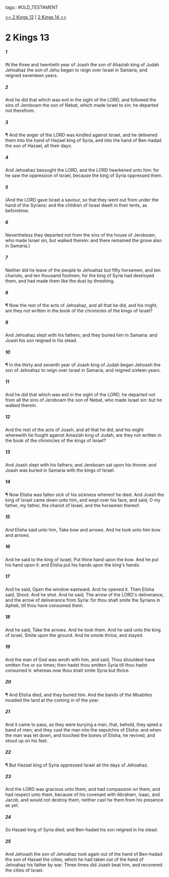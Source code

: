 tags:: #OLD_TESTAMENT

[<< 2 Kings 12](OLD_TESTAMENT/12_2_Kings/2_Kings_12.md) | [2 Kings 14 >>](OLD_TESTAMENT/12_2_Kings/2_Kings_14.md)

# 2 Kings 13

##### 1

IN the three and twentieth year of Joash the son of Ahaziah king of Judah Jehoahaz the son of Jehu began to reign over Israel in Samaria, and reigned seventeen years.

##### 2

And he did that which was evil in the sight of the LORD, and followed the sins of Jeroboam the son of Nebat, which made Israel to sin; he departed not therefrom.

##### 3

¶ And the anger of the LORD was kindled against Israel, and he delivered them into the hand of Hazael king of Syria, and into the hand of Ben-hadad the son of Hazael, all their days.

##### 4

And Jehoahaz besought the LORD, and the LORD hearkened unto him: for he saw the oppression of Israel, because the king of Syria oppressed them.

##### 5

(And the LORD gave Israel a saviour, so that they went out from under the hand of the Syrians: and the children of Israel dwelt in their tents, as beforetime.

##### 6

Nevertheless they departed not from the sins of the house of Jeroboam, who made Israel sin, but walked therein: and there remained the grove also in Samaria.)

##### 7

Neither did he leave of the people to Jehoahaz but fifty horsemen, and ten chariots, and ten thousand footmen; for the king of Syria had destroyed them, and had made them like the dust by threshing.

##### 8

¶ Now the rest of the acts of Jehoahaz, and all that he did, and his might, are they not written in the book of the chronicles of the kings of Israel?

##### 9

And Jehoahaz slept with his fathers; and they buried him in Samaria: and Joash his son reigned in his stead.

##### 10

¶ In the thirty and seventh year of Joash king of Judah began Jehoash the son of Jehoahaz to reign over Israel in Samaria, and reigned sixteen years.

##### 11

And he did that which was evil in the sight of the LORD; he departed not from all the sins of Jeroboam the son of Nebat, who made Israel sin: but he walked therein.

##### 12

And the rest of the acts of Joash, and all that he did, and his might wherewith he fought against Amaziah king of Judah, are they not written in the book of the chronicles of the kings of Israel?

##### 13

And Joash slept with his fathers; and Jeroboam sat upon his throne: and Joash was buried in Samaria with the kings of Israel.

##### 14

¶ Now Elisha was fallen sick of his sickness whereof he died. And Joash the king of Israel came down unto him, and wept over his face, and said, O my father, my father, the chariot of Israel, and the horsemen thereof.

##### 15

And Elisha said unto him, Take bow and arrows. And he took unto him bow and arrows.

##### 16

And he said to the king of Israel, Put thine hand upon the bow. And he put his hand upon it: and Elisha put his hands upon the king's hands.

##### 17

And he said, Open the window eastward. And he opened it. Then Elisha said, Shoot. And he shot. And he said, The arrow of the LORD's deliverance, and the arrow of deliverance from Syria: for thou shalt smite the Syrians in Aphek, till thou have consumed them.

##### 18

And he said, Take the arrows. And he took them. And he said unto the king of Israel, Smite upon the ground. And he smote thrice, and stayed.

##### 19

And the man of God was wroth with him, and said, Thou shouldest have smitten five or six times; then hadst thou smitten Syria till thou hadst consumed it: whereas now thou shalt smite Syria but thrice.

##### 20

¶ And Elisha died, and they buried him. And the bands of the Moabites invaded the land at the coming in of the year.

##### 21

And it came to pass, as they were burying a man, that, behold, they spied a band of men; and they cast the man into the sepulchre of Elisha: and when the man was let down, and touched the bones of Elisha, he revived, and stood up on his feet.

##### 22

¶ But Hazael king of Syria oppressed Israel all the days of Jehoahaz.

##### 23

And the LORD was gracious unto them, and had compassion on them, and had respect unto them, because of his covenant with Abraham, Isaac, and Jacob, and would not destroy them, neither cast he them from his presence as yet.

##### 24

So Hazael king of Syria died; and Ben-hadad his son reigned in his stead.

##### 25

And Jehoash the son of Jehoahaz took again out of the hand of Ben-hadad the son of Hazael the cities, which he had taken out of the hand of Jehoahaz his father by war. Three times did Joash beat him, and recovered the cities of Israel.

